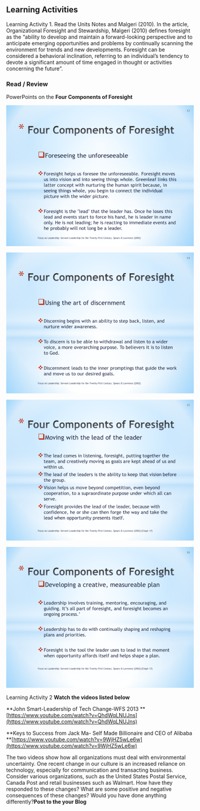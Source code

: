 ## **Learning Activities**

Learning Activity 1. 
Read the Units Notes and Malgeri (2010). In the article, Organizational Foresight and Stewardship, Malgeri \(2010\) defines foresight as the “ability to develop and maintain a forward-looking perspective and to anticipate emerging opportunities and problems by continually scanning the environment for trends and new developments. Foresight can be considered a behavioral inclination, referring to an individual’s tendency to devote a significant amount of time engaged in thought or activities concerning the future”.

### **Read / Review**

PowerPoints on the **Four Components of Foresight**

![](/assets/Foresight-1.png)

![](/assets/Foresight-2.png)

![](/assets/Foresight-3.png)

![](/assets/Foresight-4.png)



Learning Activity 2
**Watch the videos listed below**

**John Smart-Leadership of Tech Change-WFS 2013  **[https://www.youtube.com/watch?v=QhdWqLNUJns](https://www.youtube.com/watch?v=QhdWqLNUJns)

**Keys to Success from Jack Ma- Self Made Billionaire and CEO of Alibaba    **[https://www.youtube.com/watch?v=9WjHZ5wLe6w](https://www.youtube.com/watch?v=9WjHZ5wLe6w)



The two videos show how all organizations must deal with environmental uncertainty. One recent change in our culture is an increased reliance on technology, especially for communication and transacting business. Consider various organizations, such as the United States Postal Service, Canada Post and retail businesses such as Walmart. How have they responded to these changes? What are some positive and negative consequences of these changes? Would you have done anything differently?**Post to the your Blog**

